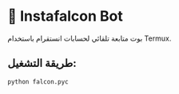 # 🦅 Instafalcon Bot

بوت متابعة تلقائي لحسابات انستقرام باستخدام Termux.

## طريقة التشغيل:

```bash
python falcon.pyc
